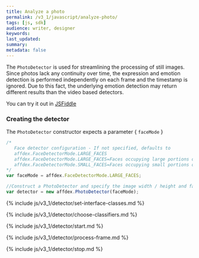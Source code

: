 ```yaml
---
title: Analyze a photo
permalink: /v3_1/javascript/analyze-photo/
tags: [js, sdk]
audience: writer, designer
keywords:
last_updated:
summary:
metadata: false
---
```


The ```PhotoDetector``` is used for streamlining the processing of still images. Since photos lack any continuity over time, the expression and emotion detection is performed independently on each frame and the timestamp is ignored. Due to this fact, the underlying emotion detection may return different results than the video based detectors.

You can try it out in [JSFiddle](https://jsfiddle.net/affectiva/h6p64vwg/show/)

### Creating the detector

The ```PhotoDetector``` constructor expects a parameter { `faceMode` }

```js
/*
   Face detector configuration - If not specified, defaults to       
   affdex.FaceDetectorMode.LARGE_FACES
   affdex.FaceDetectorMode.LARGE_FACES=Faces occupying large portions of the frame
   affdex.FaceDetectorMode.SMALL_FACES=Faces occupying small portions of the frame
*/
var faceMode = affdex.FaceDetectorMode.LARGE_FACES;

//Construct a PhotoDetector and specify the image width / height and face detector mode.
var detector = new affdex.PhotoDetector(faceMode);
```

{% include js/v3_1/detector/set-interface-classes.md %}

{% include js/v3_1/detector/choose-classifiers.md %}

{% include js/v3_1/detector/start.md %}

{% include js/v3_1/detector/process-frame.md %}

{% include js/v3_1/detector/stop.md %}